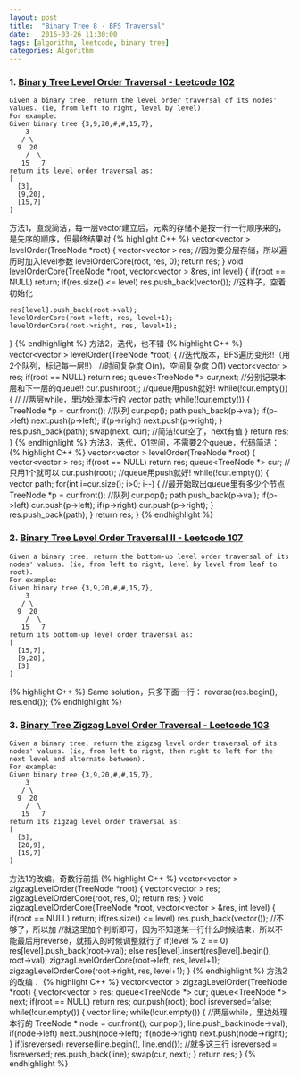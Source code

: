```yaml
---
layout: post
title:  "Binary Tree 8 - BFS Traversal"
date:   2016-03-26 11:30:00
tags: [algorithm, leetcode, binary tree]
categories: Algorithm
---
```


### 1. [Binary Tree Level Order Traversal - Leetcode 102](https://leetcode.com/problems/binary-tree-level-order-traversal/)
```
Given a binary tree, return the level order traversal of its nodes' values. (ie, from left to right, level by level).
For example:
Given binary tree {3,9,20,#,#,15,7},
    3
   / \
  9  20
    /  \
   15   7
return its level order traversal as:
[
  [3],
  [9,20],
  [15,7]
]
```

方法1，直观简洁，每一层vector建立后，元素的存储不是按一行一行顺序来的，是先序的顺序，但最终结果对
{% highlight C++ %}
vector<vector<int> > levelOrder(TreeNode *root) {
    vector<vector<int> > res;   //因为要分层存储，所以遍历时加入level参数
    levelOrderCore(root, res, 0);
    return res;
}
void levelOrderCore(TreeNode *root, vector<vector<int> > &res, int level) {
    if(root == NULL)    return;
    if(res.size() <= level)
        res.push_back(vector<int>());   //这样子，空着初始化
 
    res[level].push_back(root->val);
    levelOrderCore(root->left, res, level+1);
    levelOrderCore(root->right, res, level+1);
}
{% endhighlight %}
方法2，迭代，也不错
{% highlight C++ %}
vector<vector<int> > levelOrder(TreeNode *root) {
    //迭代版本，BFS遍历变形!!（用2个队列，标记每一层!!）
    //时间复杂度 O(n)，空间复杂度 O(1)
    vector<vector<int> > res;
    if(root == NULL)  return res;
    queue<TreeNode *> cur,next; //分别记录本层和下一层的queue!!
    cur.push(root); //queue用push就好!
    while(!cur.empty()) {  //   //两层while，里边处理本行的
        vector<int> path;
        while(!cur.empty()) {    
            TreeNode *p = cur.front();  //队列
            cur.pop();
            path.push_back(p->val);
            if(p->left) next.push(p->left);
            if(p->right) next.push(p->right);
        }
        res.push_back(path);
        swap(next, cur);    //简洁!cur空了，next有值
    }
    return res;
}
{% endhighlight %}
方法3，迭代，O1空间，不需要2个queue，代码简洁：
{% highlight C++ %}
vector<vector<int> > levelOrder(TreeNode *root) {
    vector<vector<int> > res;
    if(root == NULL)
        return res;
    queue<TreeNode *> cur;    //只用1个就可以
    cur.push(root); //queue用push就好!
    while(!cur.empty()) {
        vector<int> path;
        for(int i=cur.size(); i>0; i--) {   //最开始取出queue里有多少个节点
            TreeNode *p = cur.front();  //队列
            cur.pop();
            path.push_back(p->val);
            if(p->left)     cur.push(p->left);
            if(p->right)    cur.push(p->right);
        }
        res.push_back(path);
    }
    return res;
}
{% endhighlight %}

### 2. [Binary Tree Level Order Traversal II - Leetcode 107](https://leetcode.com/problems/binary-tree-level-order-traversal-ii/)
```
Given a binary tree, return the bottom-up level order traversal of its nodes' values. (ie, from left to right, level by level from leaf to root).
For example:
Given binary tree {3,9,20,#,#,15,7},
    3
   / \
  9  20
    /  \
   15   7
return its bottom-up level order traversal as:
[
  [15,7],
  [9,20],
  [3]
]
```
{% highlight C++ %}
Same solution，只多下面一行：
reverse(res.begin(), res.end());
{% endhighlight %}

### 3. [Binary Tree Zigzag Level Order Traversal - Leetcode 103](https://leetcode.com/problems/binary-tree-zigzag-level-order-traversal/)
```
Given a binary tree, return the zigzag level order traversal of its nodes' values. (ie, from left to right, then right to left for the next level and alternate between).
For example:
Given binary tree {3,9,20,#,#,15,7},
    3
   / \
  9  20
    /  \
   15   7
return its zigzag level order traversal as:
[
  [3],
  [20,9],
  [15,7]
]
```

方法1的改编，奇数行前插
{% highlight C++ %}
vector<vector<int> > zigzagLevelOrder(TreeNode *root) {
    vector<vector<int> > res;
    zigzagLevelOrderCore(root, res, 0);
    return res;
}
void zigzagLevelOrderCore(TreeNode *root, vector<vector<int> > &res, int level) {
    if(root == NULL)    return;
    if(res.size() <= level)
        res.push_back(vector<int>());  //不够了，所以加
    //就这里加个判断即可，因为不知道某一行什么时候结束，所以不能最后用reverse，就插入的时候调整就行了
    if(level % 2 == 0)
        res[level].push_back(root->val);
    else
        res[level].insert(res[level].begin(), root->val);
    zigzagLevelOrderCore(root->left, res, level+1);
    zigzagLevelOrderCore(root->right, res, level+1);
}
{% endhighlight %}
方法2的改编：
{% highlight C++ %}
vector<vector<int> > zigzagLevelOrder(TreeNode *root) {
    vector<vector<int> > res;
    queue<TreeNode *> cur;
    queue<TreeNode *> next;
    if(root == NULL)    return res;
    cur.push(root);
    bool isreversed=false;
    while(!cur.empty()) {
        vector<int> line;
        while(!cur.empty()) {   //两层while，里边处理本行的
            TreeNode * node = cur.front();
            cur.pop();
            line.push_back(node->val);
            if(node->left)   next.push(node->left);
            if(node->right)  next.push(node->right);
        }
        if(isreversed)
            reverse(line.begin(), line.end());    //就多这三行
        isreversed = !isreversed;
        res.push_back(line);
        swap(cur, next);
    }
    return res;
}
{% endhighlight %}